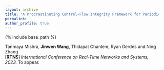 ```yaml
---
layout: archive
title: "A Procrastinating Control-Flow Integrity Framework for Periodic Real-Time Systems"
permalink:
author_profile: true
---
```


{% include base_path %}
                                 
Tanmaya Mishra, **Jinwen Wang**, Thidapat Chantem, Ryan Gerdes and Ning Zhang <br>
[**RTNS**] <i> International Conference on Real-Time Networks and Systems, 2023.</i> To appear.             
